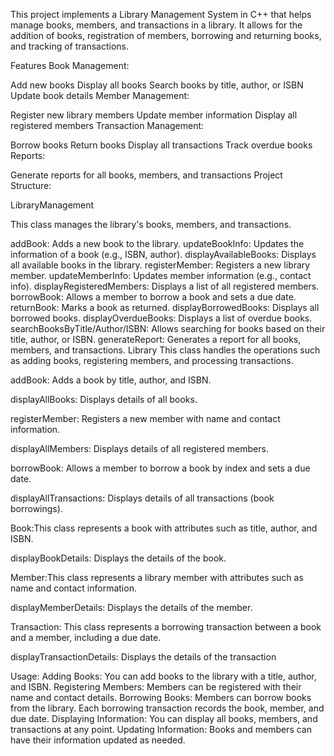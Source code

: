 This project implements a Library Management System in C++ that helps manage books, members, and transactions in a library. It allows for the addition of books, registration of members, borrowing and returning books, and tracking of transactions.

Features
Book Management:

Add new books
Display all books
Search books by title, author, or ISBN
Update book details
Member Management:

Register new library members
Update member information
Display all registered members
Transaction Management:

Borrow books
Return books
Display all transactions
Track overdue books
Reports:

Generate reports for all books, members, and transactions
Project Structure:

LibraryManagement

This class manages the library's books, members, and transactions.

addBook: Adds a new book to the library.
updateBookInfo: Updates the information of a book (e.g., ISBN, author).
displayAvailableBooks: Displays all available books in the library.
registerMember: Registers a new library member.
updateMemberInfo: Updates member information (e.g., contact info).
displayRegisteredMembers: Displays a list of all registered members.
borrowBook: Allows a member to borrow a book and sets a due date.
returnBook: Marks a book as returned.
displayBorrowedBooks: Displays all borrowed books.
displayOverdueBooks: Displays a list of overdue books.
searchBooksByTitle/Author/ISBN: Allows searching for books based on their title, author, or ISBN.
generateReport: Generates a report for all books, members, and transactions.
Library
This class handles the operations such as adding books, registering members, and processing transactions.

addBook: Adds a book by title, author, and ISBN.

displayAllBooks: Displays details of all books.

registerMember: Registers a new member with name and contact information.


displayAllMembers: Displays details of all registered members.


borrowBook: Allows a member to borrow a book by index and sets a due date.


displayAllTransactions: Displays details of all transactions (book borrowings).


Book:This class represents a book with attributes such as title, author, and ISBN.


displayBookDetails: Displays the details of the book.


Member:This class represents a library member with attributes such as name and contact information.


displayMemberDetails: Displays the details of the member.


Transaction: This class represents a borrowing transaction between a book and a member, including a due date.


displayTransactionDetails: Displays the details of the transaction

Usage: 
Adding Books: You can add books to the library with a title, author, and ISBN.
Registering Members: Members can be registered with their name and contact details.
Borrowing Books: Members can borrow books from the library. Each borrowing transaction records the book, member, and due date.
Displaying Information: You can display all books, members, and transactions at any point.
Updating Information: Books and members can have their information updated as needed.
